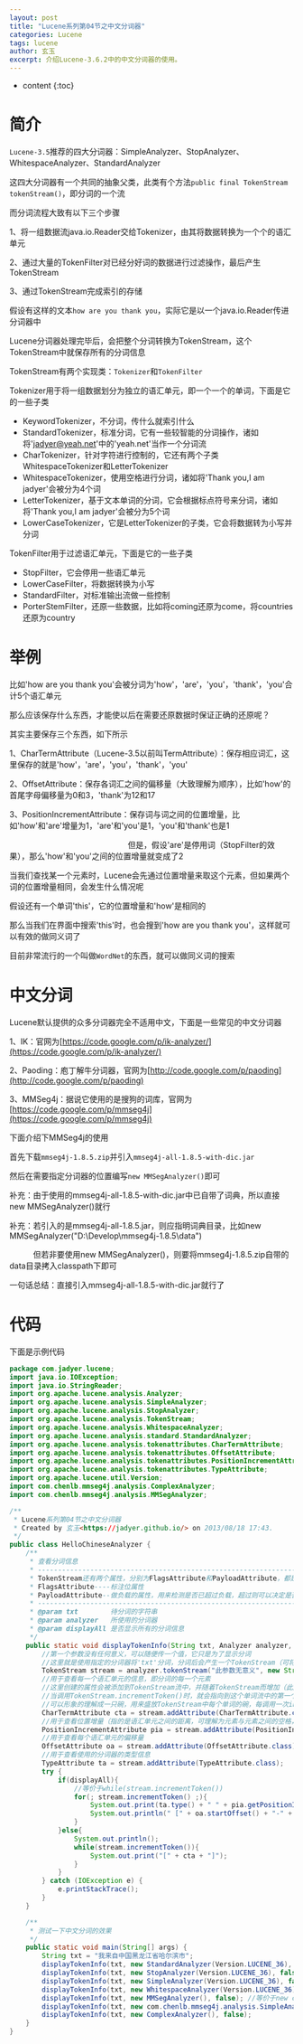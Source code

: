 ```yaml
---
layout: post
title: "Lucene系列第04节之中文分词器"
categories: Lucene
tags: lucene
author: 玄玉
excerpt: 介绍Lucene-3.6.2中的中文分词器的使用。
---
```


* content
{:toc}


# 简介

`Lucene-3.5`推荐的四大分词器：SimpleAnalyzer、StopAnalyzer、WhitespaceAnalyzer、StandardAnalyzer

这四大分词器有一个共同的抽象父类，此类有个方法`public final TokenStream tokenStream()`，即分词的一个流

而分词流程大致有以下三个步骤

1、将一组数据流java.io.Reader交给Tokenizer，由其将数据转换为一个个的语汇单元

2、通过大量的TokenFilter对已经分好词的数据进行过滤操作，最后产生TokenStream

3、通过TokenStream完成索引的存储

假设有这样的文本`how are you thank you`，实际它是以一个java.io.Reader传进分词器中

Lucene分词器处理完毕后，会把整个分词转换为TokenStream，这个TokenStream中就保存所有的分词信息

TokenStream有两个实现类：`Tokenizer`和`TokenFilter`

Tokenizer用于将一组数据划分为独立的语汇单元，即一个一个的单词，下面是它的一些子类

* KeywordTokenizer，不分词，传什么就索引什么
* StandardTokenizer，标准分词，它有一些较智能的分词操作，诸如将'jadyer@yeah.net'中的'yeah.net'当作一个分词流
* CharTokenizer，针对字符进行控制的，它还有两个子类WhitespaceTokenizer和LetterTokenizer
* WhitespaceTokenizer，使用空格进行分词，诸如将'Thank you,I am jadyer'会被分为4个词
* LetterTokenizer，基于文本单词的分词，它会根据标点符号来分词，诸如将'Thank you,I am jadyer'会被分为5个词
* LowerCaseTokenizer，它是LetterTokenizer的子类，它会将数据转为小写并分词

TokenFilter用于过滤语汇单元，下面是它的一些子类

* StopFilter，它会停用一些语汇单元
* LowerCaseFilter，将数据转换为小写
* StandardFilter，对标准输出流做一些控制
* PorterStemFilter，还原一些数据，比如将coming还原为come，将countries还原为country

# 举例

比如'how are you thank you'会被分词为'how'，'are'，'you'，'thank'，'you'合计5个语汇单元

那么应该保存什么东西，才能使以后在需要还原数据时保证正确的还原呢？

其实主要保存三个东西，如下所示

1、CharTermAttribute（Lucene-3.5以前叫TermAttribute）：保存相应词汇，这里保存的就是'how'，'are'，'you'，'thank'，'you'

2、OffsetAttribute：保存各词汇之间的偏移量（大致理解为顺序），比如'how'的首尾字母偏移量为0和3，'thank'为12和17

3、PositionIncrementAttribute：保存词与词之间的位置增量，比如'how'和'are'增量为1，'are'和'you'是1，'you'和'thank'也是1

　　　　　　　　　　　　　　　但是，假设'are'是停用词（StopFilter的效果），那么'how'和'you'之间的位置增量就变成了2

当我们查找某一个元素时，Lucene会先通过位置增量来取这个元素，但如果两个词的位置增量相同，会发生什么情况呢

假设还有一个单词'this'，它的位置增量和'how'是相同的

那么当我们在界面中搜索'this'时，也会搜到'how are you thank you'，这样就可以有效的做同义词了

目前非常流行的一个叫做`WordNet`的东西，就可以做同义词的搜索

# 中文分词

Lucene默认提供的众多分词器完全不适用中文，下面是一些常见的中文分词器

1、IK：官网为[https://code.google.com/p/ik-analyzer/](https://code.google.com/p/ik-analyzer/)

2、Paoding：庖丁解牛分词器，官网为[http://code.google.com/p/paoding](http://code.google.com/p/paoding)

3、MMSeg4j：据说它使用的是搜狗的词库，官网为[https://code.google.com/p/mmseg4j](https://code.google.com/p/mmseg4j)

下面介绍下MMSeg4j的使用

首先下载`mmseg4j-1.8.5.zip`并引入`mmseg4j-all-1.8.5-with-dic.jar`

然后在需要指定分词器的位置编写`new MMSegAnalyzer()`即可

补充：由于使用的mmseg4j-all-1.8.5-with-dic.jar中已自带了词典，所以直接new MMSegAnalyzer()就行

补充：若引入的是mmseg4j-all-1.8.5.jar，则应指明词典目录，比如new MMSegAnalyzer("D:\\Develop\\mmseg4j-1.8.5\\data")

　　　但若非要使用new MMSegAnalyzer()，则要将mmseg4j-1.8.5.zip自带的data目录拷入classpath下即可

一句话总结：直接引入mmseg4j-all-1.8.5-with-dic.jar就行了

# 代码

下面是示例代码

```java
package com.jadyer.lucene;
import java.io.IOException;
import java.io.StringReader;
import org.apache.lucene.analysis.Analyzer;
import org.apache.lucene.analysis.SimpleAnalyzer;
import org.apache.lucene.analysis.StopAnalyzer;
import org.apache.lucene.analysis.TokenStream;
import org.apache.lucene.analysis.WhitespaceAnalyzer;
import org.apache.lucene.analysis.standard.StandardAnalyzer;
import org.apache.lucene.analysis.tokenattributes.CharTermAttribute;
import org.apache.lucene.analysis.tokenattributes.OffsetAttribute;
import org.apache.lucene.analysis.tokenattributes.PositionIncrementAttribute;
import org.apache.lucene.analysis.tokenattributes.TypeAttribute;
import org.apache.lucene.util.Version;
import com.chenlb.mmseg4j.analysis.ComplexAnalyzer;
import com.chenlb.mmseg4j.analysis.MMSegAnalyzer;

/**
 * Lucene系列第04节之中文分词器
 * Created by 玄玉<https://jadyer.github.io/> on 2013/08/18 17:43.
 */
public class HelloChineseAnalyzer {
    /**
     * 查看分词信息
     * -----------------------------------------------------------------------------------
     * TokenStream还有两个属性，分别为FlagsAttribute和PayloadAttribute，都是开发时用的
     * FlagsAttribute----标注位属性
     * PayloadAttribute--做负载的属性，用来检测是否已超过负载，超过则可以决定是否停止搜索等等
     * -----------------------------------------------------------------------------------
     * @param txt        待分词的字符串
     * @param analyzer   所使用的分词器
     * @param displayAll 是否显示所有的分词信息
     */
    public static void displayTokenInfo(String txt, Analyzer analyzer, boolean displayAll){
        //第一个参数没有任何意义，可以随便传一个值，它只是为了显示分词
        //这里就是使用指定的分词器将'txt'分词，分词后会产生一个TokenStream（可将分词后的每个单词理解为一个Token）
        TokenStream stream = analyzer.tokenStream("此参数无意义", new StringReader(txt));
        //用于查看每一个语汇单元的信息，即分词的每一个元素
        //这里创建的属性会被添加到TokenStream流中，并随着TokenStream而增加（此属性就是用来装载每个Token的，即分词后的每个单词）
        //当调用TokenStream.incrementToken()时，就会指向到这个单词流中的第一个单词，即此属性代表的就是分词后的第一个单词
        //可以形象的理解成一只碗，用来盛放TokenStream中每个单词的碗，每调用一次incrementToken()后，这个碗就会盛放流中的下一个单词
        CharTermAttribute cta = stream.addAttribute(CharTermAttribute.class);
        //用于查看位置增量（指的是语汇单元之间的距离，可理解为元素与元素之间的空格，即间隔的单元数）
        PositionIncrementAttribute pia = stream.addAttribute(PositionIncrementAttribute.class);
        //用于查看每个语汇单元的偏移量
        OffsetAttribute oa = stream.addAttribute(OffsetAttribute.class);
        //用于查看使用的分词器的类型信息
        TypeAttribute ta = stream.addAttribute(TypeAttribute.class);
        try {
            if(displayAll){
                //等价于while(stream.incrementToken())
                for(; stream.incrementToken() ;){
                    System.out.print(ta.type() + " " + pia.getPositionIncrement());
                    System.out.println(" [" + oa.startOffset() + "-" + oa.endOffset() + "] [" + cta + "]");
                }
            }else{
                System.out.println();
                while(stream.incrementToken()){
                    System.out.print("[" + cta + "]");
                }
            }
        } catch (IOException e) {
            e.printStackTrace();
        }
    }

    /**
     * 测试一下中文分词的效果
     */
    public static void main(String[] args) {
        String txt = "我来自中国黑龙江省哈尔滨市";
        displayTokenInfo(txt, new StandardAnalyzer(Version.LUCENE_36), false);
        displayTokenInfo(txt, new StopAnalyzer(Version.LUCENE_36), false);
        displayTokenInfo(txt, new SimpleAnalyzer(Version.LUCENE_36), false);
        displayTokenInfo(txt, new WhitespaceAnalyzer(Version.LUCENE_36), false);
        displayTokenInfo(txt, new MMSegAnalyzer(), false); //等价于new com.chenlb.mmseg4j.analysis.MaxWordAnalyzer()
        displayTokenInfo(txt, new com.chenlb.mmseg4j.analysis.SimpleAnalyzer(), false);
        displayTokenInfo(txt, new ComplexAnalyzer(), false);
    }
}
```